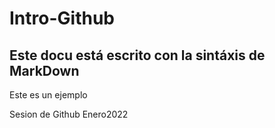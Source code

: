 # Intro-Github

## Este docu está escrito con la sintáxis de MarkDown

Este es un ejemplo


 Sesion  de Github Enero2022
